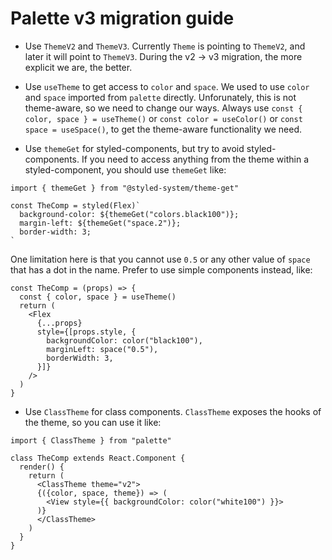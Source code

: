 # Palette v3 migration guide

- Use `ThemeV2` and `ThemeV3`.
Currently `Theme` is pointing to `ThemeV2`, and later it will point to `ThemeV3`. During the v2 -> v3 migration, the more explicit we are, the better.

- Use `useTheme` to get access to `color` and `space`.
We used to use `color` and `space` imported from `palette` directly. Unforunately, this is not theme-aware, so we need to change our ways. Always use `const { color, space } = useTheme()` or `const color = useColor()` or `const space = useSpace()`, to get the theme-aware functionality we need.

- Use `themeGet` for styled-components, but try to avoid styled-components.
If you need to access anything from the theme within a styled-component, you should use `themeGet` like:
```tsx
import { themeGet } from "@styled-system/theme-get"

const TheComp = styled(Flex)`
  background-color: ${themeGet("colors.black100")};
  margin-left: ${themeGet("space.2")};
  border-width: 3;
`
```

One limitation here is that you cannot use `0.5` or any other value of `space` that has a dot in the name. Prefer to use simple components instead, like:
```tsx
const TheComp = (props) => {
  const { color, space } = useTheme()
  return (
    <Flex
      {...props}
      style={[props.style, {
        backgroundColor: color("black100"),
        marginLeft: space("0.5"),
        borderWidth: 3,
      }]}
    />
  )
}
```

- Use `ClassTheme` for class components.
`ClassTheme` exposes the hooks of the theme, so you can use it like:
```tsx
import { ClassTheme } from "palette"

class TheComp extends React.Component {
  render() {
    return (
      <ClassTheme theme="v2">
      {({color, space, theme}) => (
        <View style={{ backgroundColor: color("white100") }}>
      )}
      </ClassTheme>
    )
  }
}
```
